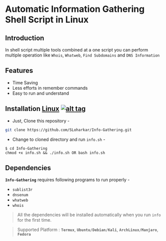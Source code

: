 # Automatic Information Gathering Shell Script in Linux

## Introduction
In shell script multiple tools combined at a one script you can perform multiple operation like `Whois`, `Whatweb`, `Find Subdomains` and `DNS Information`

## Features
- Time Saving 
- Less efforts in remember commands
- Easy to run and understand 

## Installation [Linux](https://wikipedia.org/wiki/Linux) [![alt tag](http://icons.iconarchive.com/icons/dakirby309/simply-styled/32/OS-Linux-icon.png)](https://fr.wikipedia.org/wiki/Linux)
- Just, Clone this repository -
```bash
git clone https://github.com/SLoharkar/Info-Gathering.git
```
- Change to cloned directory and run `info.sh` -
````
$ cd Info-Gathering
chmod +x info.sh && ./info.sh OR bash info.sh
````
## Dependencies
**`Info-Gathering`** requires following programs to run properly -
- `sublist3r`
- `dnsenum`
- `whatweb`
- `whois`

> All the dependencies will be installed automatically when you run `info` for the first time.

> Supported Platform : **`Termux`**, **`Ubuntu/Debian/Kali`**, **`ArchLinux/Manjaro`**, **`Fedora`**
